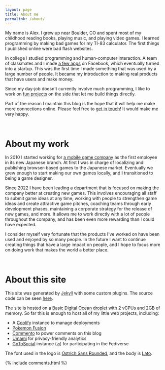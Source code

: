 ```yaml
---
layout: page
title: About me
permalink: /about/
---
```


<div class="post-banner" style="background-image:linear-gradient(-45deg, #B85959, #B3CECB, #415974, #59586B, #B7C0C9)"></div>

My name is Alex. I grew up near Boulder, CO and spent most of my childhood reading books, playing music, and playing video games. I learned programming by making bad games for my TI-83 calculator. The first things I published online were bad flash websites.

In college I studied programming and human-computer interaction. A team of classmates and I made [a few apps](http://www.sfgate.com/news/article/These-Stanford-Students-Made-Millions-Taking-A-2361888.php) on Facebook, which eventually turned into a startup. This was the first time I made something that was used by a large number of people. It became my introduction to making real products that have users and make money.

Since my day-job doesn't currently involve much programming, I like to work on [fun projects](/workshop/) on the side that let me build things directly. 

Part of the reason I maintain this blog is the hope that it will help me make more connections online. Please feel free to [get in touch](/contact)! It would make me very happy.

<br />
<h1 class="post-title">About my work</h1>

In 2010 I started working for [a mobile game company](https://www.happyelements.co.jp/) as the first employee in its new Japanese branch. At first I was in charge of localizing and publishing browser-based games to the Japanese market. Eventually we grew enough to start making our own games locally, and I transitioned to being a game designer. 

Since 2022 I have been leading a department that is focused on making the company better at creating new games. This involves encouraging all staff to submit game ideas at any time, working with people to strengthen game ideas and create attractive game pitches, coaching teams through early development phases, maintaining a corporate strategy for the release of new games, and more. It allows me to work directly with a lot of people throughout the company, and has been even more rewarding than I could have expected.

I consider myself very fortunate that the products I've worked on have been used and enjoyed by so many people. In the future I want to continue creating things that have a large impact on people, and I hope to focus more on doing work that makes the world a better place.

<br />
<h1 class="post-title">About this site</h1>

<div class="post-banner" style="background-image:linear-gradient(-45deg, #B85959, #B3CECB, #415974, #59586B, #B7C0C9)"></div>

This site was generated by [Jekyll](https://jekyllrb.com) with some custom plugins. The source code can be seen [here](https://github.com/aonsager/aonsager.github.io).

The site is hosted on a [Basic Digital Ocean droplet](https://www.digitalocean.com/products/droplets) with 2 vCPUs and 2GB of memory. So far this is enough to host all of my little web projects, including:

- A [Coolify](https://coolify.io) instance to manage deployments 
- [Pokemon Fusion](https://pokemon.alexonsager.net)
- [Commento](https://www.commento.io) to power comments on this blog
- [Umami](https://umami.is) for privacy-friendly analytics
- [GoToSocial](https://gotosocial.org) instance ([↗](https://gts.invisibleparade.com/@alex)) for participating in the Fediverse

The font used in the logo is [Ostrich Sans Rounded](https://www.theleagueofmoveabletype.com/ostrich-sans?style=black), and the body is [Lato](https://fonts.google.com/specimen/Lato). 

<div class="post-comments">
    <div class="wrapper">
      {% include comments.html %}
    </div>
  </div>
